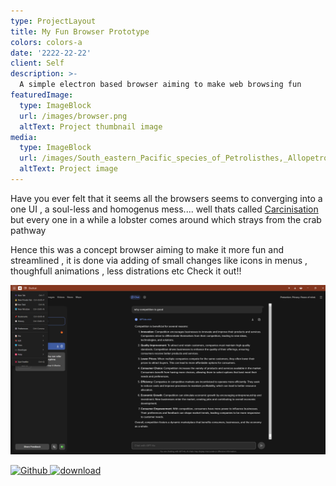 ```yaml
---
type: ProjectLayout
title: My Fun Browser Prototype
colors: colors-a
date: '2222-22-22'
client: Self
description: >-
  A simple electron based browser aiming to make web browsing fun 
featuredImage:
  type: ImageBlock
  url: /images/browser.png
  altText: Project thumbnail image
media:
  type: ImageBlock
  url: /images/South_eastern_Pacific_species_of_Petrolisthes,_Allopetrolisthes,_and_Liopetrolisthes_(Porcellanidae).jpg
  altText: Project image
---
```

Have you ever felt that it seems all the browsers seems to converging into a one UI , a soul-less and homogenus mess.... well thats called [Carcinisation](https://en.wikipedia.org/wiki/Carcinisation) but every one in a while a lobster comes around which strays from the crab pathway

Hence this was a concept browser aiming to make it more fun and streamlined , it is done via adding of small changes like icons in menus , thoughfull animations , less distrations etc
Check it out!!

  <img src="https://github.com/moodynooby/fireMin/blob/master/icons/Fire_min_showcase%20(1).png?raw=true" alt="img"/>

<div style="display: flex; gap: 20px; align-items: center;">

  <a href="https://github.com/moodynooby/fireMin
  ">
    <img src="/images/get-the-addon-gt.png" alt="Github" width="150px" height="150px" />
  </a>
    <a href="https://github.com/moodynooby/fireMin/releases
  ">
    <img src="/images/download.png" alt="download" width="150px" height="100px" />
  </a>
  </div>
